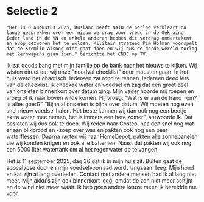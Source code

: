 # Selectie 2

    "Het is 6 augustus 2025, Rusland heeft NATO de oorlog verklaart na lange gesprekken over een nieuw verdrag voor vrede in de Oekraïne. Ieder land in de VN en enkele anderen hebben dit verdrag ondertekent en erop gezworen het te volgen. Militair strateeg Pim Hofman voorspelt dat de Kremlin alsnog niet gaat doen en wij dus de derde wereld oorlog met kernwapens gaan zien." berichtte het CNBC op TV. 

Ik zat doods bang met mijn familie op de bank naar het nieuws te kijken. Wij wisten direct dat wij onze "noodval checklist" door moesten gaan. In het huis werd het chaotisch. Iedereen zat rond te rennen. Iedereen deed iets van de checklist. Ik checkde water en voedsel en zag dat een groot deel van ons eten binnenkort over datum ging. Mijn vader hoorde mij roepen en vroeg of ik naar boven wilde komen. Hij vroeg: "Wat is er aan de hand Tom? Is alles goed?" "Bijna al ons eten is bijna over datum. Wij moeten nog even snel nieuw voedsel halen. Het beste kunnen wij dan ook nog een beetje extra water mee nemen, het is immers een hete zomer", antwoorde ik. Dat besloten wij dus ook te doen. Wij reden naar Costco, haalden snel nog wat er aan blikbrood en -soep over was en pakten ook nog een paar waterflessen. Daarna racten wij naar HomeDepot, pakten alle zonnepanelen die wij konden krijgen en ook alle batterijen. Naast dat pakten wij ook nog een 5000 liter watertank om al het regenwater op te vangen.

Het is 11 september 2025, dag 36 dat ik in mijn huis zit. Buiten gaat de apocalypse door en mijn voedselvoorraad wordt langzaam leeg. Mijn hond en kat zijn al lang overleden. Contact met andere mensen had ik al lang niet meer. Mijn akku's zijn ook binnenkort leeg, omdat de zon niet meer schijnt en de wind niet meer waait. Ik heb geen andere keuze meer. Ik bereidde me voor.

